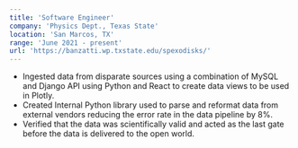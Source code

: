 ```yaml
---
title: 'Software Engineer'
company: 'Physics Dept., Texas State'
location: 'San Marcos, TX'
range: 'June 2021 - present'
url: 'https://banzatti.wp.txstate.edu/spexodisks/'
---
```


- Ingested data from disparate sources using a combination of MySQL and Django API using Python and React to create data views to be used in Plotly.  
- Created Internal Python library used to parse and reformat data from external vendors reducing the error rate in the data pipeline by 8%.
- Verified that the data was scientifically valid and acted as the last gate before the data is delivered to the open world.